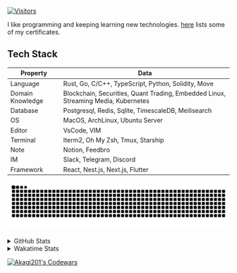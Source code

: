 <!-- markdownlint-disable MD041 MD010 MD033 -->
[![Visitors](https://api.visitorbadge.io/api/daily?path=Akagi201%2FAkagi201&label=Visitors%20Today&countColor=%2337d67a)](https://visitorbadge.io/status?path=Akagi201%2FAkagi201)

I like programming and keeping learning new technologies. [here](https://github.com/Akagi201/blockchain) lists some of my certificates.

## Tech Stack

| Property         	| Data                                                                               	|
|------------------	|------------------------------------------------------------------------------------	|
| Language         	| Rust, Go, C/C++, TypeScript, Python, Solidity, Move                                 |
| Domain Knowledge 	| Blockchain, Securities, Quant Trading, Embedded Linux, Streaming Media, Kubernetes 	|
| Database         	| Postgresql, Redis, Sqlite, TimescaleDB, Meilisearch                                 |
| OS               	| MacOS, ArchLinux, Ubuntu Server                                                     |
| Editor           	| VsCode, VIM                                                                        	|
| Terminal          | Iterm2, Oh My Zsh, Tmux, Starship                                                   |
| Note             	| Notion, Feedbro                                                                    	|
| IM               	| Slack, Telegram, Discord                                                            |
| Framework         | React, Nest.js, Next.js, Flutter                                                   	|

[![github contribution grid snake animation](https://raw.githubusercontent.com/Akagi201/Akagi201/output/github-contribution-grid-snake.svg#gh-light-mode-only)](https://github.com/Akagi201)

<details>
<summary>GitHub Stats</summary>
  <a href="https://github.com/Akagi201"><img alt="Profile Detail" src="https://raw.githubusercontent.com/Akagi201/Akagi201/master/profile-summary-card-output/dracula/0-profile-details.svg" /></a>
  <a href="https://github.com/Akagi201"><img alt="Github Stats" src="https://raw.githubusercontent.com/Akagi201/Akagi201/master/profile-summary-card-output/dracula/3-stats.svg" /></a>
  <a href="https://github.com/Akagi201"><img alt="Lang By Commits" src="https://raw.githubusercontent.com/Akagi201/Akagi201/master/profile-summary-card-output/dracula/2-most-commit-language.svg" /></a>
</details>

<details>
<summary>Wakatime Stats</summary>
<br>

<!--START_SECTION:waka-->

```txt
From: 21 September 2023 - To: 28 September 2023

Total Time: 43 hrs 33 mins

Other              37 hrs 23 mins  █████████████████████▒░░░   85.85 %
Python             2 hrs 58 mins   █▓░░░░░░░░░░░░░░░░░░░░░░░   06.83 %
sh                 1 hr 43 mins    █░░░░░░░░░░░░░░░░░░░░░░░░   03.95 %
Solidity           19 mins         ▒░░░░░░░░░░░░░░░░░░░░░░░░   00.74 %
GDScript3          16 mins         ░░░░░░░░░░░░░░░░░░░░░░░░░   00.62 %
Rust               15 mins         ░░░░░░░░░░░░░░░░░░░░░░░░░   00.59 %
JSON               11 mins         ░░░░░░░░░░░░░░░░░░░░░░░░░   00.45 %
SQL                8 mins          ░░░░░░░░░░░░░░░░░░░░░░░░░   00.32 %
Markdown           6 mins          ░░░░░░░░░░░░░░░░░░░░░░░░░   00.23 %
TOML               5 mins          ░░░░░░░░░░░░░░░░░░░░░░░░░   00.20 %
```

<!--END_SECTION:waka-->

</details>

<a href="https://www.codewars.com/users/Akagi201"><img alt="Akagi201's Codewars" src="https://www.codewars.com/users/Akagi201/badges/small"></a>
